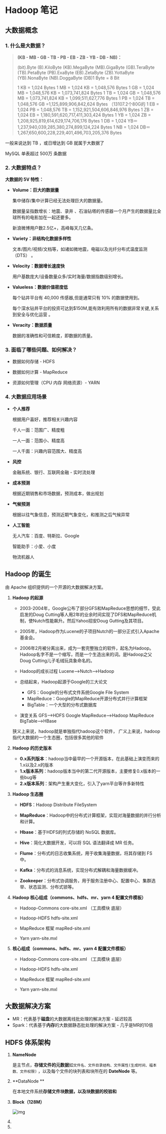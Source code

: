# Hadoop 笔记


## 大数据概念
### 1. 什么是大数据？

> **(KB - MB - GB - TB - PB - EB - ZB - YB - DB - NB)：**
>
> (bit).Byte (B).KiloByte (KB).MegaByte (MB).GigaByte (GB).TeraByte (TB).PetaByte (PB).ExaByte (EB).ZetaByte (ZB).YottaByte (YB).NonaByte (NB).DoggaByte (DB)1 Byte = 8 Bit
>
> 1 KB = 1,024 Bytes
> 1 MB = 1,024 KB = 1,048,576 Bytes
> 1 GB = 1,024 MB = 1,048,576 KB = 1,073,741,824 Bytes
> 1 TB = 1,024 GB = 1,048,576 MB = 1,073,741,824 KB = 1,099,511,627,776 Bytes
> 1 PB = 1,024 TB = 1,048,576 GB =1,125,899,906,842,624 Bytes （13107.2个80G的
> 1 EB = 1,024 PB = 1,048,576 TB = 1,152,921,504,606,846,976 Bytes
> 1 ZB = 1,024 EB = 1,180,591,620,717,411,303,424 Bytes
> 1 YB = 1,024 ZB = 1,208,925,819,614,629,174,706,176 Bytes
> 1 DB = 1,024 YB＝ 1,237,940,039,285,380,274,899,124,224 Bytes
> 1 NB = 1,024 DB＝ 1,267,650,600,228,229,401,496,703,205,376 Bytes

一般来说达到 TB ，或日增达到 GB 就属于大数据了

MySQL 单表超过 500万 条数据

### 2. 大数据特点？

**大数据的 5V 特性：**

- **Volume：巨大的数据量**

  集中储存/集中计算已经无法处理巨大的数据量。

  数据量呈指数增长：地震、录井 、石油钻塔的传感器一个月产生的数据量比全球所有的电影加在一起还要多。

  新浪微博用户数2.5亿+，高峰每天几亿条。

- **Variety：非结构化数据多样性**

  文本/图片/视频/文档等，如诸如微地震，电磁以及光纤分布式温度监测（DTS） 。

- **Velocity：数据增长速度快**

  用户基数庞大/设备数量众多/实时海量/数据指数级别增长。

- **Valueless：数据价值密度低**

  每个钻井平台有 40,000 传感器,但是通常只有 10% 的数据使用到。

  每个深水钻井平台的投资可达到$150M,能有效利用所有的数据非常关键,关系到安全与优化运营 。

- **Veracity：数据质量**

  数据的准确性和可信赖度，即数据的质量。

  

### 3. 面临了哪些问题、如何解决？

- 数据如何存储 - HDFS

- 数据如何计算 - MapReduce

- 资源如何管理（CPU 内存 网络资源）- YARN

  
  
### 4. 大数据应用场景

- **个人推荐**

  根据用户喜好，推荐相关兴趣内容

  千人一面：范围广、精度粗

  一人一面：范围小、精度高

  一人千面：兴趣内容范围大、精度高

- **风控**

  金融系统、银行、互联网金融 - 实时流处理

- **成本预测**

  根据近期销售和市场数据，预测成本，做出规划

- **气候预测**

  根据以往气象信息，预测近期气象变化，和推测之后气候异常

- **人工智能**

  无人汽车：百度、特斯拉、Google

  智能助手：小爱、小度

  物流机器人

  



## Hadoop 的诞生

由 Apache 组织提供的一个开源的大数据解决方案。

1. **Hadoop 的起源**

   - 2003-2004年，Google公布了部分GFS和MapReduce思想的细节，受此启发的Doug Cutting等人用2年的业余时间实现了DFS和MapReduce机制，使Nutch性能飙升。然后Yahoo招安Doug Gutting及其项目。
   - 2005年，Hadoop作为Lucene的子项目Nutch的一部分正式引入Apache基金会。
   - 2006年2月被分离出来，成为一套完整独立的软件，起名为Hadoop。Hadoop名字不是一个缩写，而是一个生造出来的词。是Hadoop之父Doug Cutting儿子毛绒玩具象命名的。
   - Hadoop的成长过程
     Lucene–>Nutch—>Hadoop

   - 总结起来，Hadoop起源于Google的三大论文
     - GFS：Google的分布式文件系统Google File System
     - MapReduce：Google的MapReduce开源分布式并行计算框架
     - BigTable：一个大型的分布式数据库

   - 演变关系
     GFS—->HDFS
     Google MapReduce—->Hadoop MapReduce
     BigTable—->HBase

   狭义上来说，hadoop就是单独指代hadoop这个软件，
   广义上来说，hadoop指代大数据的一个生态圈，包括很多其他的软件

2. **Hadoop 的历史版本**

   - **0.x系列版本**：hadoop当中最早的一个开源版本，在此基础上演变而来的1.x以及2.x的版本
   - **1.x版本系列**：hadoop版本当中的第二代开源版本，主要修复0.x版本的一些bug等
   - **2.x版本系列**：架构产生重大变化，引入了yarn平台等许多新特性

3. **Hadoop 生态圈**

   - **HDFS**：Hadoop Distribute FileSystem

   - **MapReduce**：Hadoop中的分布式计算框架，实现对海量数据的并行分析和计算。
   - **Hbase**：基于HDFS的列式存储的 NoSQL 数据库。
   - **Hive**：简化大数据开发，可以将 SQL 语法翻译成 MR 任务。
   - **Flume**：分布式的日志收集系统，用于收集海量数据，将其存储到 FS 中。
   - **Kafka**：分布式的消息系统，实现分布式解耦和海量数据缓冲。
   - **Zookeeper**：分布式协调服务，用于服务注册中心、配置中心、集群选举、状态监测、分布式锁等。


4. **Hadoop 核心组成（commons、hdfs、mr、yarn 4 配置文件模板）**
   - Hadoop-Commons  	  core-site.xml （工具模块 底层）

   - Hadoop-HDFS				 hdfs-site.xml

   - MapReduce 框架			mapRed-site.xml

   - Yarn								  yarn-site.mxl


4. **核心组成（commons、hdfs、mr、yarn 4 配置文件模板）**

   - Hadoop-Commons  	  core-site.xml （工具模块 底层）

   - Hadoop-HDFS				 hdfs-site.xml

   - MapReduce 框架			mapRed-site.xml

   - Yarn								  yarn-site.mxl

   



## 大数据解决方案

- MR：代表基于**磁盘**的大数据离线批处理的解决方案 - 延迟较高
- Spark：代表基于**内存**的大数据静态批处理的解决方案 - 几乎是MR的10倍

## HDFS 体系架构

1. **NameNode**

   是主节点，**存储文件的元数据**如`文件名、文件目录结构、文件属性(生成时间、福本数、文件权限)` ，以及每个文件的块列表和块所在的 **DateNode** 等。

2. **DataNode **

   在本地文件系统**存储文件块数据，以及块数据的校验和**

3. **Block（128M）**

   ![img](https://images2015.cnblogs.com/blog/855959/201512/855959-20151228090818245-251475105.png)

4. 

5. 








